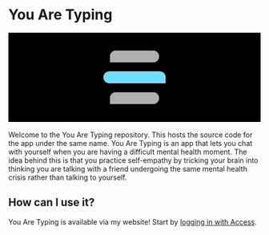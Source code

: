 # You Are Typing

![You Are Typing header](.github/header.png)

Welcome to the You Are Typing repository. This hosts the source code for the app under the same name. You Are Typing is an app that lets you chat with yourself when you are having a difficult mental health moment. The idea behind this is that you practice self-empathy by tricking your brain into thinking you are talking with a friend undergoing the same mental health crisis rather than talking to yourself.

## How can I use it?

You Are Typing is available via my website! Start by [logging in with Access](https://cvaldez.dev/access/login/?app=3).
